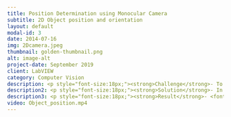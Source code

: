 ```yaml
---
title: Position Determination using Monocular Camera
subtitle: 2D Object position and orientation
layout: default
modal-id: 3
date: 2014-07-16
img: 2Dcamera.jpeg
thumbnail: golden-thumbnail.png
alt: image-alt
project-date: September 2019
client: LabVIEW
category: Computer Vision
description: <p style="font-size:18px;"><strong>Challenge</strong>- To get the <font color="ffaa71">position and orientation</font> of the object in a 2D using a monocular camera.</p>
description2: <p style="font-size:18px;"><strong>Solution</strong>- In this experiment I achieved this by using a webcam and LabVIEW software. The object can be located with the help of three co-ordinates i.e. by measuring distance in X, Y and Z direction. In our case I assumed the camera to be at the fixed distance from the object plane which means my distance in Z direction of rotation i.e. along Z direction.</p>
description3: <p style="font-size:18px;"><strong>Result</strong>- <font color="ffaa71">4 different objects</font> with their position and orientation are determined using this algorithm.</p>
video: Object_position.mp4
---
```

